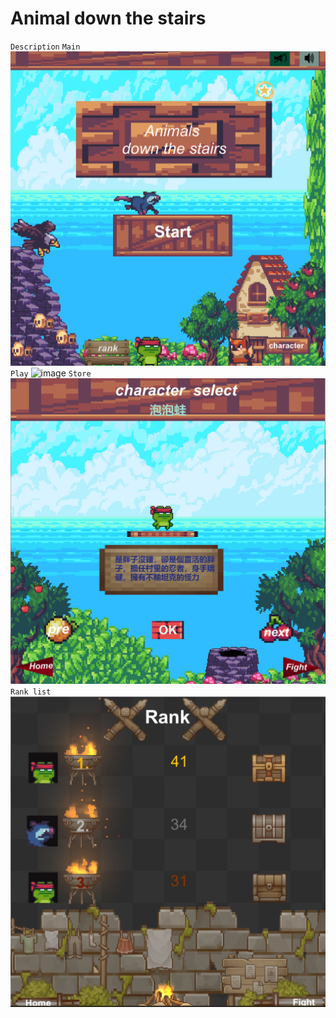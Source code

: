 # Animal down the stairs
`Description`
`Main`
![image](start.png)
`Play`
![image](charactermove.png)
`Store`
![image](store.png)
`Rank list`
![image](rank.png)
